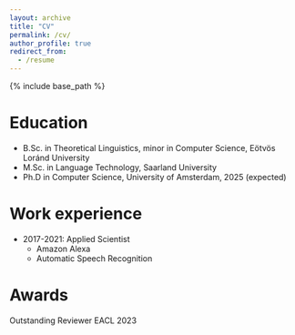 ```yaml
---
layout: archive
title: "CV"
permalink: /cv/
author_profile: true
redirect_from:
  - /resume
---
```


{% include base_path %}

Education
======
* B.Sc. in Theoretical Linguistics, minor in Computer Science, Eötvös Loránd University
* M.Sc. in Language Technology, Saarland University
* Ph.D in Computer Science, University of Amsterdam, 2025 (expected)

Work experience
======
* 2017-2021: Applied Scientist
     * Amazon Alexa
     * Automatic Speech Recognition
     

Awards
======
Outstanding Reviewer EACL 2023


